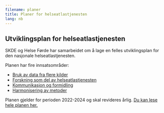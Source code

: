```yaml
---
filename: planer
title: Planer for helseatlastjenesten
lang: nb
---
```

## Utviklingsplan for helseatlastjenesten

SKDE og Helse Førde har samarbeidet om å lage en felles utviklingsplan for den nasjonale helseatlastjenesten.

Planen har fire innsatsområder:

* [Bruk av data fra flere kilder](https://sites.google.com/nestegenerasjonplan.no/plan-for-helseatlas/plan-for-nasjonalt-helseatlas/utviklingsomr%C3%A5der/omr%C3%A5de-1-bruk-av-data-fr%C3%A5-fleire-kjelder)
* [Forskning som del av helseatlastjenesten](https://sites.google.com/nestegenerasjonplan.no/plan-for-helseatlas/plan-for-nasjonalt-helseatlas/utviklingsomr%C3%A5der/omr%C3%A5de-2-forsking-som-del-av-helseatlastenesta)
* [Kommunikasjon og formidling ](https://sites.google.com/nestegenerasjonplan.no/plan-for-helseatlas/plan-for-nasjonalt-helseatlas/utviklingsomr%C3%A5der/omr%C3%A5de-3-kommunikasjon-og-formidling)
* [Harmonisering av metoder](https://sites.google.com/nestegenerasjonplan.no/plan-for-helseatlas/plan-for-nasjonalt-helseatlas/utviklingsomr%C3%A5der/omr%C3%A5de-4-harmonisering-av-metoder)

Planen gjelder for perioden 2022-2024 og skal revideres årlig. [Du kan lese hele planen her.](https://sites.google.com/nestegenerasjonplan.no/plan-for-helseatlas/)
